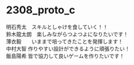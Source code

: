 # 2308_proto_c

明石秀太　スキルとしゃけを食していく！！  
鈴木龍太朗　楽しみながらつよつよになりたいです！  
薄衣毅　　いままで培ってきたことを発揮します！  
中村大智  作りやすい設計ができるように頑張りたい！  
飯島陽希 皆で協力して良いゲームを作りたいです！
